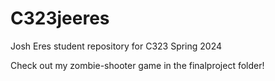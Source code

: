 # C323jeeres
Josh Eres student repository for C323 Spring 2024

Check out my zombie-shooter game in the finalproject folder!
